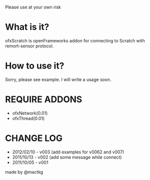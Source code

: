 Please use at your own risk

What is it?
===========
ofxScratch is openFrameworks addon for connecting to Scratch with remort-sensor protocol.

How to use it?
==============
Sorry, please see example.
I will write a usage soon.

REQUIRE ADDONS
==============
- ofxNetwork(0.01)
- ofxThread(0.01)

CHANGE LOG
==========
- 2012/02/10 - v003 (add examples for v0062 and v007)
- 2011/10/13 - v002 (add some message while connect)
- 2011/10/05 - v001

made by @mactkg
